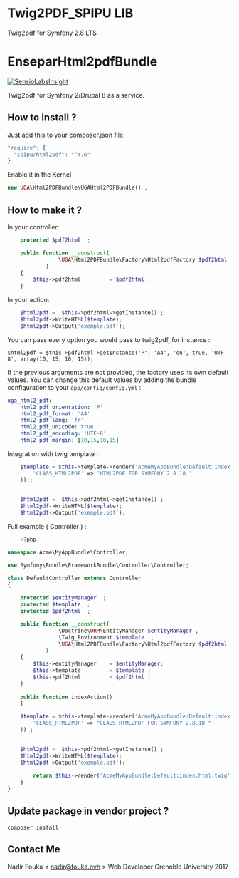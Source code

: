 # Twig2PDF_SPIPU LIB
Twig2pdf for Symfony 2.8 LTS 

EnseparHtml2pdfBundle
=====================

[![SensioLabsInsight](https://insight.sensiolabs.com/projects/0e16b696-0da3-4efc-b856-60429a9672b4/mini.png)](https://insight.sensiolabs.com/projects/0e16b696-0da3-4efc-b856-60429a9672b4)

Twig2pdf for Symfony 2/Drupal 8 as a service.

How to install ?
----------------

Just add this to your composer.json file:

```js
"require": {
  "spipu/html2pdf": "^4.6"
}
```
Enable it in the Kernel

```php
new UGA\Html2PDFBundle\UGAHtml2PDFBundle() , 
```

How to make it  ?
------------

In your controller:
```php
    protected $pdf2html  ; 

    public function __construct(
                \UGA\Html2PDFBundle\Factory\Html2pdfFactory $pdf2html 
            )
    {
        $this->pdf2html         = $pdf2html ; 
    }
```


In your action:

```php
    $html2pdf =  $this->pdf2html->getInstance() ;
    $html2pdf->WriteHTML($template);
    $html2pdf->Output('exemple.pdf');
```

You can pass every option you would pass to twig2pdf, for instance :

```
$html2pdf = $this->pdf2html->getInstance('P', 'A4', 'en', true, 'UTF-8', array(10, 15, 10, 15));
```

If the previous arguments are not provided, the factory uses its own default values. You can
change this default values by adding the bundle configuration to your `app/config/config.yml` :

```yml
uga_html2_pdf:
    html2_pdf_orientation: 'P'
    html2_pdf_format: 'A4'
    html2_pdf_lang: 'fr'
    html2_pdf_unicode: true
    html2_pdf_encoding: 'UTF-8'
    html2_pdf_margin: [10,15,10,15]
```

Integration with twig template :
```php
    $template = $this->template->render('AcmeMyAppBundle:Default:index.html.twig',array(
        'CLASS_HTML2PDF' => "HTML2PDF FOR SYMFONY 2.8.18 "
    )) ;  
    

    $html2pdf =  $this->pdf2html->getInstance() ;
    $html2pdf->WriteHTML($template);
    $html2pdf->Output('exemple.pdf');
```


Full example ( Controller ) :
```php
    <?php

namespace Acme\MyAppBundle\Controller;

use Symfony\Bundle\FrameworkBundle\Controller\Controller;

class DefaultController extends Controller
{
    
    protected $entityManager  ; 
    protected $template  ; 
    protected $pdf2html  ; 

    public function __construct(
                \Doctrine\ORM\EntityManager $entityManager , 
                \Twig_Environment $template  , 
                \UGA\Html2PDFBundle\Factory\Html2pdfFactory $pdf2html 
            )
    {
        $this->entityManager    = $entityManager;
        $this->template         = $template ; 
        $this->pdf2html         = $pdf2html ; 
    }
    
    public function indexAction()
    {

    $template = $this->template->render('AcmeMyAppBundle:Default:index.html.twig',array(
        'CLASS_HTML2PDF' => "CLASS HTML2PDF FOR SYMFONY 2.8.18 "
    )) ;  
    

    $html2pdf =  $this->pdf2html->getInstance() ;
    $html2pdf->WriteHTML($template);
    $html2pdf->Output('exemple.pdf');
    
        return $this->render('AcmeMyAppBundle:Default:index.html.twig');
    }
}

```


Update package in vendor project ?
----------------------------------

```
composer install
```


Contact Me
----------
Nadir Fouka < nadir@fouka.ovh > Web Developer Grenoble University 2017
